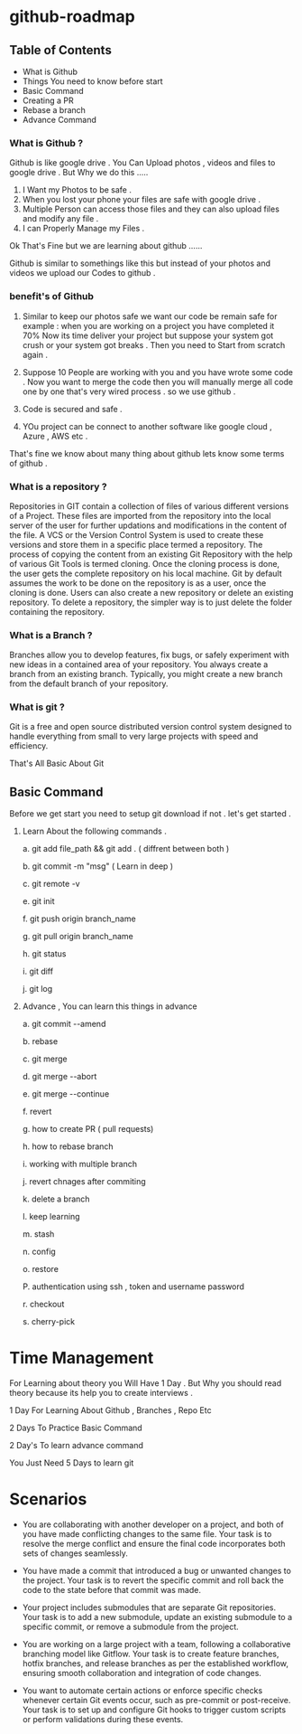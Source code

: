 # github-roadmap
## Table of Contents  
* What is Github 
* Things You need to know before start
* Basic Command 
* Creating a PR 
* Rebase a branch
* Advance Command 

### What is Github ?
Github is like google drive . You Can Upload photos ,  videos and files to google drive . But Why we do this .....

1. I Want my Photos to be safe . 
2. When you lost your phone your files are safe with google drive .
3. Multiple Person can access those files and they can also upload files and modify any file .
4. I can Properly Manage my Files .

Ok That's Fine but we are learning about github ......

Github is similar to somethings like this but instead of your photos and videos we upload our Codes to github .

### benefit's of Github 

1. Similar to keep our photos safe we want our code be remain safe for example : when you are working on a project you have completed it 70% Now its time deliver your project but suppose your system got crush or your system got breaks . Then you need to Start from scratch again .

2. Suppose 10 People are working with you and you have wrote some code . Now you want to merge the code then you will manually merge all code one by one that's very wired process . so we use github .

3. Code is secured and safe . 
4. YOu project can be connect to another software like google cloud , Azure , AWS etc .


That's fine we know about many thing about github lets know some terms of github .

### What is a repository ?
Repositories in GIT contain a collection of files of various different versions of a Project. These files are imported from the repository into the local server of the user for further updations and modifications in the content of the file. A VCS or the Version Control System is used to create these versions and store them in a specific place termed a repository. The process of copying the content from an existing Git Repository with the help of various Git Tools is termed cloning. Once the cloning process is done, the user gets the complete repository on his local machine. Git by default assumes the work to be done on the repository is as a user, once the cloning is done. Users can also create a new repository or delete an existing repository. To delete a repository, the simpler way is to just delete the folder containing the repository.

### What is a Branch ?

Branches allow you to develop features, fix bugs, or safely experiment with new ideas in a contained area of your repository. You always create a branch from an existing branch. Typically, you might create a new branch from the default branch of your repository.

### What is git ?
Git is a free and open source distributed version control system designed to handle everything from small to very large projects with speed and efficiency.

That's All Basic About Git 

## Basic Command 
Before we get start you need to setup git download if not . 
let's get started .
 1. Learn About the following commands .
 
    a. git add file_path && git add . ( diffrent between both )

    b. git commit -m "msg" ( Learn in deep )

    c. git remote -v

    e. git init 

    f. git push origin branch_name

    g. git pull origin branch_name 

    h. git status 

    i. git diff 

    j. git log 

2. Advance , You can learn this things in advance 

    a. git commit --amend 

    b. rebase

    c. git merge 

    d. git merge --abort 

    e. git merge --continue

    f. revert 

    g. how to create PR ( pull requests)

    h. how to rebase branch 

    i. working with multiple branch 

    j. revert chnages after commiting 

    k. delete a branch 

    l. keep learning 

    m. stash

    n. config

    o. restore

    P. authentication using ssh , token and username password

    r. checkout
 
    s. cherry-pick



# Time Management 

For Learning about theory you Will Have 1 Day . But Why you should read theory  because its help you to create interviews .

1 Day For Learning About Github , Branches , Repo Etc 

2 Days To Practice Basic Command 

2 Day's To learn advance command 

You Just Need 5 Days to learn git 


# Scenarios
* You are collaborating with another developer on a project, and both of you have made conflicting changes to the same file. Your task is to resolve the merge conflict and ensure the final code incorporates both sets of changes seamlessly.

* You have made a commit that introduced a bug or unwanted changes to the project. Your task is to revert the specific commit and roll back the code to the state before that commit was made.

* Your project includes submodules that are separate Git repositories. Your task is to add a new submodule, update an existing submodule to a specific commit, or remove a submodule from the project.

* You are working on a large project with a team, following a collaborative branching model like Gitflow. Your task is to create feature branches, hotfix branches, and release branches as per the established workflow, ensuring smooth collaboration and integration of code changes.

* You want to automate certain actions or enforce specific checks whenever certain Git events occur, such as pre-commit or post-receive. Your task is to set up and configure Git hooks to trigger custom scripts or perform validations during these events.
   
